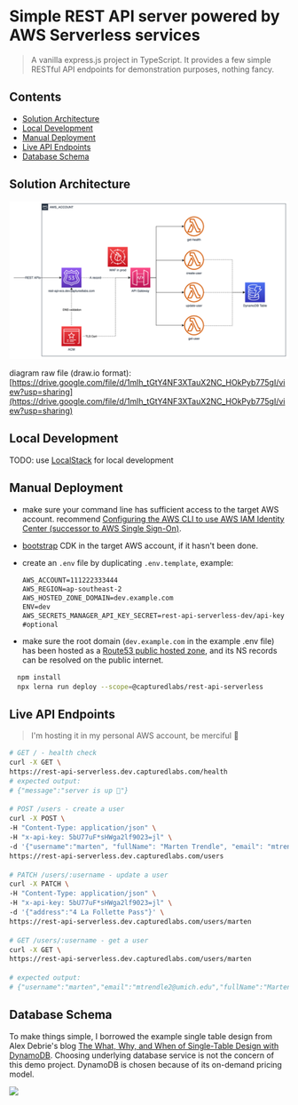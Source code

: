 # Simple REST API server powered by AWS Serverless services

> A vanilla express.js project in TypeScript. It provides a few simple RESTful API endpoints for demonstration purposes, nothing fancy.

## Contents

-   [Solution Architecture](#solution-architecture)
-   [Local Development](#local-development)
-   [Manual Deployment](#manual-deployment)
-   [Live API Endpoints](#live-api-endpoints)
-   [Database Schema](#database-schema)

## Solution Architecture

![](./architecture.png)

diagram raw file (draw.io format): [https://drive.google.com/file/d/1mlh_tGtY4NF3XTauX2NC_HOkPyb775gI/view?usp=sharing](https://drive.google.com/file/d/1mlh_tGtY4NF3XTauX2NC_HOkPyb775gI/view?usp=sharing)

## Local Development

TODO: use [LocalStack](https://github.com/localstack/localstack) for local development

## Manual Deployment

-   make sure your command line has sufficient access to the target AWS account. recommend [Configuring the AWS CLI to use AWS IAM Identity Center (successor to AWS Single Sign-On)](https://docs.aws.amazon.com/cli/latest/userguide/cli-configure-sso.html).

-   [bootstrap](https://docs.aws.amazon.com/cdk/v2/guide/bootstrapping.html) CDK in the target AWS account, if it hasn't been done.

-   create an `.env` file by duplicating `.env.template`, example:

    ```env
    AWS_ACCOUNT=111222333444
    AWS_REGION=ap-southeast-2
    AWS_HOSTED_ZONE_DOMAIN=dev.example.com
    ENV=dev
    AWS_SECRETS_MANAGER_API_KEY_SECRET=rest-api-serverless-dev/api-key #optional
    ```

-   make sure the root domain (`dev.example.com` in the example .env file) has been hosted as a [Route53 public hosted zone](https://docs.aws.amazon.com/Route53/latest/DeveloperGuide/AboutHZWorkingWith.html), and its NS records can be resolved on the public internet.

```bash
  npm install
  npx lerna run deploy --scope=@capturedlabs/rest-api-serverless
```

## Live API Endpoints

> I'm hosting it in my personal AWS account, be merciful 🙈

```bash
# GET / - health check
curl -X GET \
https://rest-api-serverless.dev.capturedlabs.com/health
# expected output:
# {"message":"server is up 🚀"}

# POST /users - create a user
curl -X POST \
-H "Content-Type: application/json" \
-H "x-api-key: 5bU77uF*sHWga2lf9023=jl" \
-d '{"username":"marten", "fullName": "Marten Trendle", "email": "mtrendle2@umich.edu"}' \
https://rest-api-serverless.dev.capturedlabs.com/users

# PATCH /users/:username - update a user
curl -X PATCH \
-H "Content-Type: application/json" \
-H "x-api-key: 5bU77uF*sHWga2lf9023=jl" \
-d '{"address":"4 La Follette Pass"}' \
https://rest-api-serverless.dev.capturedlabs.com/users/marten

# GET /users/:username - get a user
curl -X GET \
https://rest-api-serverless.dev.capturedlabs.com/users/marten

# expected output:
# {"username":"marten","email":"mtrendle2@umich.edu","fullName":"Marten Trendle","address":"4 La Follette Pass"}

```

## Database Schema

To make things simple, I borrowed the example single table design from Alex Debrie's blog [The What, Why, and When of Single-Table Design with DynamoDB](https://www.alexdebrie.com/posts/dynamodb-single-table/). Choosing underlying database service is not the concern of this demo project. DynamoDB is chosen because of its on-demand pricing model.

![](https://user-images.githubusercontent.com/6509926/73772626-1e4f0780-4746-11ea-84f4-1490119d7cd6.png)
